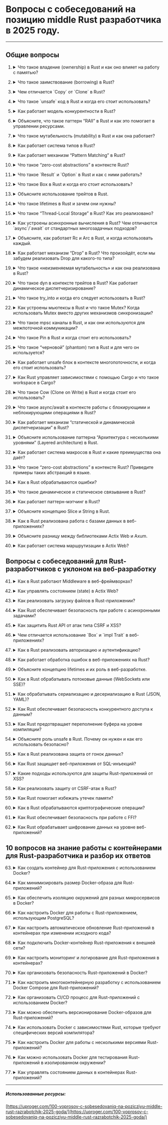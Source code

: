 # Вопросы c собеседований на позицию middle Rust разработчика в 2025 году.

---

## Общие вопросы

1. <details><summary>Что такое владение (ownership) в Rust и как оно влияет на работу с памятью?</summary>

    **Объяснение**: В Rust каждый ресурс (например, строка или вектор) имеет владельца — переменную, которая контролирует его жизнь. Когда переменная выходит из области видимости, ресурс автоматически освобождается. Это важно для предотвращения утечек памяти.

    ```rust
    fn main() {
        let s1 = String::from("Hello");
        let s2 = s1; // s1 больше не доступна, теперь s2 владеет строкой.
        println!("{}", s1); // Ошибка: переменная s1 больше не доступна.
    }
    ```

    **Разбор**: После присваивания `s1` в `s2`, `s1` больше не может быть использована, так как теперь `s2` является владельцем.

    ---

</details>

2. <details><summary>Что такое заимствование (borrowing) в Rust?</summary>

    **Объяснение**: Заимствование — это процесс передачи доступа к данным без передачи их владения. Rust поддерживает два вида заимствований: неизменяемое (&T) и изменяемое (&mut T).
    Система владения и заимствования в Rust обеспечивает безопасность памяти без использования сборщика мусора. Она основывается на трех правилах:

    Владение: Каждый объект в Rust имеет единственного владельца, который управляет его жизненным циклом.
    Заимствование: Можно заимствовать объект либо по ссылке (иммутабельной или мутабельной), но нельзя иметь одновременно мутабельную ссылку и несколько иммутабельных ссылок.
    Удаление: Когда владелец выходит из области видимости, объект удаляется.
    Эти правила обеспечивают отсутствие гонок за памятью, двойных удалений или утечек памяти. Для многозадачного программирования важно использовать владение и заимствование таким образом, чтобы избежать конфликтов между потоками. Например, тип Arc<Mutex<T>> позволяет безопасно заимствовать и модифицировать данные в многопоточном окружении.
    ```rust
    fn main() {
        let s = String::from("Hello");
        let s_ref = &s; // Неизменяемое заимствование
        println!("{}", s_ref); // Всё нормально
    }
    ```
    **Разбор**: Здесь мы заимствуем ссылку на строку `s`, но не владеем ею, и можем читать её, но не изменять.

    ---

</details>

3. <details><summary>Чем отличается `Copy` от `Clone` в Rust?</summary>

    **Объяснение**: Типы с типажом `Copy` могут быть побитово скопированы, а `Clone` используется для создания явных глубоких копий.
    ```rust
    #[derive(Copy, Clone)]struct Point {
        x: i32,
        y: i32,
    }

    fn main() {
        let p1 = Point { x: 1, y: 2 };
        let p2 = p1; // `Copy` позволяет сделать копию
        let p3 = p1.clone(); // Использование `Clone` для явного клонирования
    }
    ```
    **Разбор**: Типы, реализующие `Copy`, как `i32`, автоматически копируются. В отличие от них, `Clone` требует явного вызова метода.

    ---

</details>

4. <details><summary>Что такое `unsafe` код в Rust и когда его стоит использовать?</summary>

    **Объяснение**: `unsafe` код позволяет обойти некоторые ограничения Rust, например, работа с сырыми указателями. Использовать его следует осторожно, так как это нарушает гарантии безопасности памяти.
    ```rust
    unsafe {
        let x: i32 = 42;
        let r: *const i32 = &x;
        println!("{}", *r); // Работает, но unsafe
    }
    ```
    **Разбор**: Здесь мы создаём сырое указатель, что является небезопасной операцией, так как Rust не может гарантировать безопасность такого кода.

    ---

</details>

5. <details><summary>Как работает модель конкурентности в Rust?</summary>

    Объяснение: Модель конкурентности в Rust основывается на правилах владения и заимствования, что предотвращает гонки данных. Rust позволяет безопасно работать с многозадачностью через каналы (std::sync::mpsc) и атомарные типы.
    use std::thread;
    ```rust
    fn main() {
        let handle = thread::spawn(|| {
            println!("Hello from a thread!");
        });

        handle.join().unwrap(); // Дожидаемся завершения потока
    }
    ```
    **Разбор**: Потоки создаются безопасно благодаря гарантии Rust, что переменные передаются по значению (владение передается) или заимствуются.

    ---

</details>

6. <details><summary>Объясните, что такое паттерн “RAII” в Rust и как это помогает в управлении ресурсами.</summary>

    **Объяснение**: RAII (Resource Acquisition Is Initialization) — это паттерн, при котором ресурсы (например, память или файлы) захватываются в момент создания объекта и освобождаются, когда объект выходит из области видимости.
    ```rust
    struct File {
        name: String,
    }

    impl Drop for File {
        fn drop(&mut self) {
            println!("Закрываем файл: {}", self.name);
        }
    }

    fn main() {
        let f = File { name: String::from("file.txt") }; // Ресурс захвачен
        // Когда f выходит из области видимости, ресурс будет освобожден
    }
    ```
    **Разбор**: Когда объект `f` выходит из области видимости, его деструктор (`drop`) будет вызван, и ресурс автоматически освобождается.

    ---

</details>

7. <details><summary>Что такое мутабельность (mutability) в Rust и как она работает?</summary>

    **Объяснение**: В Rust переменные по умолчанию неизменяемы. Для того чтобы изменить значение переменной, её нужно сделать мутабельной с помощью ключевого слова `mut`.
    ```rust
    fn main() {
        let mut x = 5;
        x = 10; // Это работает, потому что x мутабельная
    }
    ```
    **Разбор**: Здесь переменная `x` изменяется, потому что она объявлена как `mut`. Если бы `mut` не было, это привело бы к ошибке компиляции.

    ---

</details>

8. <details><summary>Как работает система типов в Rust?</summary>

    **Объяснение**: Rust имеет статическую типизацию с проверкой типов на стадии компиляции. Типы могут быть явными или выводимыми (`type inference`). Rust использует систему типов для предотвращения ошибок на ранних стадиях разработки.
    ```rust
    let x = 42; // Тип x автоматически выводится как i32
    let y: f64 = 3.14; // Явное указание типа
    ```
    Rust автоматически выводит типы переменных, если тип не указан явно. Компилятор гарантирует, что типы переменных соответствуют операциям.

    ---

</details>

9. <details><summary>Как работает механизм “Pattern Matching” в Rust?</summary>

    **Объяснение**: Pattern matching (сопоставление с образцом) позволяет сопоставлять значения с различными паттернами, включая литералы, переменные, кортежи и другие структуры.
    ```rust
    fn main() {
        let x = Some(5);

        match x {
            Some(i) if i > 3 => println!("Большое число: {}", i),
            Some(i) => println!("Малое число: {}", i),
            None => println!("Нет значения"),
        }
    }
    ```
    **Разбор**: В этом примере используется сопоставление с образцом для работы с типом Option.

    ---

</details>

10. <details><summary>Что такое “zero-cost abstractions” в контексте Rust?</summary>

    **Объяснение**: “Zero-cost abstractions” означают, что абстракции, предоставляемые Rust, не добавляют накладных расходов на выполнение программы. Код, использующий эти абстракции, выполняется так же быстро, как и код, написанный без них.
    **Пример**: Использование итераторов в Rust: `let sum: i32 = (1..=100).sum();`
    **Разбор**: Итераторы в Rust не добавляют дополнительной стоимости, их использование приводит к коду, который компилируется в эффективные низкоуровневые операции.

    ---

</details>

11. <details><summary>Что такое `Result` и `Option` в Rust и как с ними работать?</summary>

    **Объяснение**: `Result` и `Option` — это типы, которые используются для работы с ошибками и отсутствием значения. `Option` используется, когда значение может отсутствовать, а `Result` — для обработки ошибок.
    ```rust
    fn divide(a: i32, b: i32) -> Result<i32, String> {
        if b == 0 {
            Err(String::from("Деление на ноль"))
        } else {
            Ok(a / b)
        }
    }
    ```
    **Разбор**: В примере мы используем `Result`, чтобы вернуть ошибку, если происходит деление на ноль.

    ---

</details>

12. <details><summary>Что такое Box в Rust и когда его стоит использовать?</summary>

    **Объяснение**: Box используется для выделения памяти на куче (heap). Это полезно, когда нужно хранить данные, чей размер неизвестен во время компиляции.
    ```rust
    fn main() {
        let b = Box::new(42); // Создаем объект на куче
        println!("{}", b); // Используем значение
    }
    ```
    **Разбор**: Box позволяет выделить память на куче и управлять жизненным циклом объекта, используя владение.

    ---

</details>

13. <details><summary>Объясните использование трейтов в Rust.</summary>

    **Объяснение**: Трейты позволяют определять общие интерфейсы для типов. Они аналогичны интерфейсам в других языках, но могут содержать как методы с реализациями, так и абстрактные методы.
    Пример:
    ```rust
    trait Speak {
        fn speak(&self);
    }

    struct Dog;

    impl Speak for Dog {
        fn speak(&self) {
            println!("Woof!");
        }
    }

    fn main() {
        let dog = Dog;
        dog.speak();
    }
    ```
    **Разбор**: Трейт Speak имеет метод speak, и тип Dog реализует этот трейт.

    ---

</details>

14. <details><summary>Что такое lifetimes в Rust и зачем они нужны?</summary>

    **Объяснение**: Lifetimes — это способ указания на время жизни ссылок в Rust. Они помогают компилятору гарантировать, что ссылки не будут указывать на освобождённую память (гарантия безопасности).
    Пример:
    ```rust
    fn longest<'a>(s1: &'a str, s2: &'a str) -> &'a str {
        if s1.len() > s2.len() {
            s1
        } else {
            s2
        }
    }

    fn main() {
        let s1 = String::from("long string");
        let s2 = "short";
        let result = longest(&s1, s2);
        println!("The longest string is {}", result);
    }
    ```
    **Разбор**: В этом примере функция `longest` имеет lifetime `'a`, который гарантирует, что обе переданные строки будут иметь одинаковую продолжительность жизни, чтобы избежать ошибок в работе с памятью.

    ---

</details>

15. <details><summary>Что такое “Thread-Local Storage” в Rust? Как это реализовано?</summary>

    **Объяснение**: Thread-local storage (TLS) — это механизм, позволяющий хранить данные, уникальные для каждого потока. В Rust это реализуется через тип `std::thread::LocalKey`.
    Пример:
    ```rust
    use std::cell::RefCell;
    use std::thread;

    thread_local! {
        static COUNTER: RefCell<i32> = RefCell::new(0);
    }

    fn main() {
        let handle1 = thread::spawn(|| {
            COUNTER.with(|c| {
                *c.borrow_mut() += 1;
                println!("Thread 1 counter: {}", c.borrow());
            });
        });

        let handle2 = thread::spawn(|| {
            COUNTER.with(|c| {
                *c.borrow_mut() += 1;
                println!("Thread 2 counter: {}", c.borrow());
            });
        });

        handle1.join().unwrap();
        handle2.join().unwrap();
    }
    ```
    **Разбор**: В этом примере используется `thread_local`!, чтобы создать переменную, которая будет уникальной для каждого потока. Переменная `COUNTER` не будет разделяться между потоками, и каждый поток будет иметь свой собственный счётчик.

    ---

</details>

16. <details><summary>Как устроены асинхронные вычисления в Rust? Чем отличаются `async`/`await` от стандартных многозадачных подходов?</summary>

    **Объяснение**: В Rust асинхронность реализована через `async` и `await`. Это позволяет писать асинхронный код, который не блокирует потоки, используя корутины. В отличие от стандартных многозадачных моделей, Rust использует модель, основанную на “исполнителе” (executor), который управляет выполнением асинхронных задач.
    Пример:
    ```rust
    use tokio;

    #[tokio::main]async fn main() {
        let task1 = tokio::spawn(async {
            println!("Task 1 is running");
        });

        let task2 = tokio::spawn(async {
            println!("Task 2 is running");
        });

        task1.await.unwrap();
        task2.await.unwrap();
    }
    ```
    **Разбор**: В этом примере используется `tokio`, асинхронный runtime для выполнения задач параллельно. Операции не блокируют основной поток, и можно выполнить несколько асинхронных задач одновременно.

    ---

</details>

17. <details><summary>Объясните, как работает Rc и Arc в Rust, и когда использовать каждый.</summary>

    **Объяснение**: Rc (Reference Counted) и Arc (Atomic Reference Counted) — это умные указатели, которые позволяют нескольким владельцам делить данные. Rc не потокобезопасен, а Arc — потокобезопасен.
    Пример:
    ```rust
    use std::sync::Arc;
    use std::thread;

    fn main() {
        let data = Arc::new(vec![1, 2, 3]);

        let mut handles = vec![];

        for _ in 0..3 {
            let data = Arc::clone(&data);
            let handle = thread::spawn(move || {
                println!("{:?}", data);
            });
            handles.push(handle);
        }

        for handle in handles {
            handle.join().unwrap();
        }
    }
    ```
    **Разбор**: Здесь используется `Arc`, чтобы несколько потоков могли безопасно делить одну и ту же память.

    ---

</details>

18. <details><summary>Как работает механизм “Drop” в Rust? Что произойдёт, если мы забудем реализовать Drop для какого-то типа?</summary>

    **Объяснение**: Drop — это трейд, который позволяет вам определить, что должно происходить с объектом, когда он выходит из области видимости. Если Drop не реализован, стандартный механизм освободит память.
    Пример:
    ```rust
    struct File {
        name: String,
    }

    impl Drop for File {
        fn drop(&mut self) {
            println!("Closing file: {}", self.name);
        }
    }

    fn main() {
        let file = File { name: String::from("data.txt") };
        // Когда переменная file выйдет из области видимости, будет вызван drop()
    }
    ```
    **Разбор**: В данном примере, когда объект File выходит из области видимости, автоматически вызывается метод drop, и ресурс (например, файл) закрывается.

    ---

</details>

19. <details><summary>Что такое «неизменяемая мутабельность» и как она реализована в Rust?</summary>

    **Объяснение**: Это когда переменная или структура сама по себе неизменяема, но её поля могут быть изменяемыми. Это позволяет работать с безопасным состоянием, сохраняя при этом возможность изменять часть данных.
    Пример:
    ```rust
    struct Point {
        x: i32,
        y: i32,
    }

    fn main() {
        let mut p = Point { x: 1, y: 2 };
        let r = &mut p; // Позиция изменяется, но сам объект мутабельный

        r.x = 5; // Изменяем значение x через мутабельную ссылку
        println!("Updated point: ({}, {})", r.x, r.y);
    }
    ```
    **Разбор**: Даже если сам объект p мутабелен, доступ к отдельным полям через ссылки может быть контролируемым.

    ---

</details>

20. <details><summary>Что такое dyn в контексте трейтов в Rust? Как работает динамическое диспетчеризирование?</summary>

    **Объяснение**: dyn указывает на то, что трейт будет динамически диспетчеризируемым. Это позволяет работать с различными типами, которые реализуют один и тот же трейт, без необходимости знания точного типа в момент компиляции.
    Пример:
    ```rust
    trait Speak {
        fn speak(&self);
    }

    struct Dog;
    struct Cat;

    impl Speak for Dog {
        fn speak(&self) {
            println!("Woof!");
        }
    }

    impl Speak for Cat {
        fn speak(&self) {
            println!("Meow!");
        }
    }

    fn say_something(animal: &dyn Speak) {
        animal.speak();
    }

    fn main() {
        let dog = Dog;
        let cat = Cat;

        say_something(&dog);
        say_something(&cat);
    }
    ```
    **Разбор**: Использование dyn Speak позволяет передавать разные типы, реализующие трейт Speak, без необходимости их явного указания в коде.

    ---

</details>

21. <details><summary>Что такое try_into и когда его следует использовать в Rust?</summary>

    **Объяснение**: try_into — это метод, предоставляющий возможность для преобразования типов, которые могут не быть успешными (например, конвертация типов с возможной ошибкой). Он возвращает результат типа Result.
    Пример:
    ```rust
    use std::convert::TryInto;

    fn main() {
        let x: i32 = 10;
        let y: Result<u8, _> = x.try_into();

        match y {
            Ok(val) => println!("Converted value: {}", val),
            Err(_) => println!("Conversion failed"),
        }
    }
    ```
    **Разбор**: В этом примере попытка преобразовать i32 в u8 может быть неуспешной, если значение выходит за пределы диапазона u8, и это обрабатывается через Result.

    ---

</details>

22. <details><summary>Как устроены мьютексы в Rust и что такое Mutex<T>? Когда использовать Mutex вместо других механизмов синхронизации?</summary>

    **Объяснение**: Mutex используется для безопасного доступа к данным из нескольких потоков. Это структура, которая позволяет гарантировать, что только один поток в любой момент времени может изменять данные.
    Пример:
    ```rust
    use std::sync::{Arc, Mutex};
    use std::thread;

    fn main() {
        let data = Arc::new(Mutex::new(0));

        let mut handles = vec![];

        for _ in 0..10 {
            let data = Arc::clone(&data);
            let handle = thread::spawn(move || {
                let mut num = data.lock().unwrap();
                *num += 1;
            });
            handles.push(handle);
        }

        for handle in handles {
            handle.join().unwrap();
        }

        println!("Result: {}", *data.lock().unwrap());
    }
    ```
    **Разбор**: Mutex позволяет безопасно модифицировать данные из нескольких потоков. lock() блокирует данные для доступа другим потокам, пока текущий поток не завершит свою работу.

    ---

</details>

23. <details><summary>Что такое mpsc каналы в Rust, и как они используются для межпоточной коммуникации?</summary>

    **Объяснение**: mpsc (multiple producer, single consumer) каналы — это способ передачи данных между потоками. Несколько потоков могут отправлять данные в один канал, а один поток может получать их. Rust предоставляет этот функционал через стандартную библиотеку.
    Пример:
    ```rust
    use std::sync::mpsc;
    use std::thread;

    fn main() {
        let (tx, rx) = mpsc::channel();

        thread::spawn(move || {
            tx.send("Hello from thread").unwrap();
        });

        let msg = rx.recv().unwrap();
        println!("Received: {}", msg);
    }
    ```

    ---

</details>

24. <details><summary>Что такое Pin в Rust и когда стоит его использовать?</summary>

    **Объяснение**: Pin — это тип, который гарантирует, что данные не будут перемещены в памяти. Это особенно важно для типов, которые могут храниться в асинхронных контекстах или других структурах, где перемещение данных может привести к ошибкам.
    Пример:
    ```rust
    use std::pin::Pin;

    fn main() {
        let mut x = Box::new(42);
        let pin_x: Pin<Box<i32>> = Pin::new(&mut x);

        // Теперь x нельзя перемещать.
    }
    ```
    **Разбор**: Тип Pin необходим, чтобы гарантировать, что объекты не будут перемещены в памяти, что важно, например, для некоторых асинхронных операций, где указатель на объект может измениться, если его переместить.

    ---

</details>

25. <details><summary>Что такое “черновой” (phantom) тип в Rust и для чего он используется?</summary>

    **Объяснение**: Черновые типы — это типы, которые не имеют значения в runtime, но используются для задания дополнительной информации о типе на этапе компиляции. Это может быть полезно для создания безопасных и обобщённых структур.
    Пример:
    ```rust
    use std::marker::PhantomData;

    struct MyStruct<T> {
        phantom: PhantomData<T>,
    }

    fn main() {
        let _x: MyStruct<i32> = MyStruct { phantom: PhantomData };
    }
    ```
    **Разбор**: Тип PhantomData используется здесь для привязки типа T к MyStruct, не имея при этом никакого значения в структуре.

    ---

</details>

26. <details><summary>Как работает unsafe блок в контексте многопоточности, и когда его стоит использовать?</summary>

    **Объяснение**: В многопоточном контексте unsafe может быть использовано для обхода правил безопасности Rust. Например, если мы хотим делить данные между потоками через мутабельные ссылки, нам нужно использовать unsafe, потому что стандартные ссылки нарушают гарантии безопасности.
    Пример:
    ```rust
    use std::sync::{Arc, Mutex};
    use std::thread;

    fn main() {
        let data = Arc::new(Mutex::new(0));

        let mut handles = vec![];

        for _ in 0..10 {
            let data = Arc::clone(&data);
            let handle = thread::spawn(move || {
                let mut num = unsafe { &mut *data.lock().unwrap() };
                *num += 1;
            });
            handles.push(handle);
        }

        for handle in handles {
            handle.join().unwrap();
        }

        println!("Result: {}", *data.lock().unwrap());
    }
    ```
    **Разбор**: В этом примере используется unsafe, чтобы получить мутабельную ссылку на данные внутри мьютекса. Это нарушает стандартные гарантии безопасности Rust, но в контролируемых случаях (например, при правильном использовании мьютексов) это может быть оправдано.

    ---

</details>

27. <details><summary>Как Rust управляет зависимостями с помощью Cargo и что такое workspace в Cargo?</summary>

    **Объяснение**: Cargo — это инструмент для управления зависимостями и сборкой проектов в Rust. Он поддерживает работу с несколькими пакетами в рамках одного проекта через концепцию workspace, что позволяет легко управлять несколькими связанными проектами.
    Пример:
    ```toml
    [workspace]members = [
        "project1",
        "project2",
    ]
    ```
    **Разбор**: Cargo.toml файл с секцией [workspace] позволяет собрать несколько пакетов в одном проекте, улучшая управление зависимостями и сборкой. Это удобно при работе с крупными проектами, разделёнными на несколько частей.

    ---

</details>

28. <details><summary>Что такое Cow (Clone on Write) в Rust и когда стоит его использовать?</summary>

    **Объяснение**: Cow — это структура, которая позволяет использовать данные как неизменяемые до момента их изменения. Когда нужно изменить данные, происходит их клонирование. Это полезно для оптимизации работы с большими объёмами данных, которые часто читаются, но редко изменяются.
    Пример:
    ```rust
    use std::borrow::Cow;

    fn main() {
        let s: Cow<str> = Cow::Borrowed("hello");
        let s2: Cow<str> = Cow::Owned("world".to_string());

        println!("{}", s);
        println!("{}", s2);
    }
    ```
    **Разбор**: Cow позволяет работать с неизменяемыми данными, пока они не изменяются. При изменении данных происходит их клонирование, что позволяет избежать лишних копий данных.

    ---

</details>

29. <details><summary>Что такое async/await в контексте работы с блокирующими и неблокирующими операциями в Rust?</summary>

    **Объяснение**: В Rust с помощью async и await можно писать асинхронный код, который не блокирует потоки. Однако важно учитывать, что async/await не делает операции неблокирующими по умолчанию. Для этого нужно использовать подходящий асинхронный runtime (например, tokio или async-std).
    Пример
    ```rust
    use tokio;

    #[tokio::main]async fn main() {
        let result = tokio::spawn(async {
            println!("Performing an async task");
        }).await.unwrap();
    }
    ```
    **Разбор**: В этом примере создаётся асинхронная задача, и используется await для её завершения. Важно понимать, что задача выполняется неблокирующим образом, а не блокирует основной поток.

    ---

</details>

30. <details><summary>Как работает механизм “статической и динамической диспетчеризации” в Rust?</summary>

    **Объяснение**: Статическая диспетчеризация происходит в момент компиляции, когда компилятор знает тип данных. Динамическая диспетчеризация (с использованием dyn) происходит во время выполнения и используется для работы с типами, которые реализуют один и тот же трейт.
    Пример:
    ```rust
    trait Speak {
        fn speak(&self);
    }

    struct Dog;
    struct Cat;

    impl Speak for Dog {
        fn speak(&self) {
            println!("Woof!");
        }
    }

    impl Speak for Cat {
        fn speak(&self) {
            println!("Meow!");
        }
    }

    fn main() {
        let dog = Dog;
        let cat = Cat;

        let animals: Vec<Box<dyn Speak>> = vec![Box::new(dog), Box::new(cat)];

        for animal in animals {
            animal.speak();
        }
    }
    ```
    **Разбор**: Здесь используется динамическая диспетчеризация с помощью Box<dyn Speak>, что позволяет работать с типами, которые реализуют трейт Speak, без явного указания типа в момент компиляции.

    ---

</details>

31. <details><summary>Объясните использование паттерна “Архитектура с несколькими уровнями” (Layered architecture) в Rust.</summary>

    **Объяснение**: Архитектура с несколькими уровнями в Rust может быть реализована с помощью разных уровней абстракций, таких как слои для логики приложения, взаимодействия с базой данных, и интерфейс пользователя. Важно обеспечить чёткую иерархию ответственности и инкапсуляцию данных.
    Пример:
    Уровень 1: Модели данныхУровень 2: Логика приложенияУровень 3: API для взаимодействия с внешним миром

    ```rust
    struct User {
        id: i32,
        name: String,
    }

    struct UserService;

    impl UserService {
        fn create_user(name: String) -> User {
            User { id: 1, name }
        }
    }
    ```

    **Разбор**: В этом примере разделение на уровни помогает разделить логику и данные.

    ---

</details>

32. <details><summary>Как работает система макросов в Rust и какие преимущества она даёт?</summary>

    Объяснение: Макросы в Rust позволяют генерировать код на основе шаблонов и условий. Они могут быть использованы для реализации повторяющихся задач или создания обобщённых решений без необходимости писать один и тот же код.
    Пример:
    macro_rules! create_point {
        ($x:expr, $y:expr) => {
            Point { x: $x, y: $y }
        };
    }

    struct Point {
        x: i32,
        y: i32,
    }

    fn main() {
        let p = create_point!(10, 20);
        println!("Point: ({}, {})", p.x, p.y);
    }
    Разбор: Макрос create_point! позволяет создавать объекты типа Point без явного вызова конструктора.

    ---

</details>

33. <details><summary>Что такое “zero-cost abstractions” в контексте Rust? Приведите примеры таких абстракций в языке.</summary>

    **Ответ**: “Zero-cost abstractions” — это абстракции, которые предоставляют высокоуровневые возможности без штрафа по производительности. Это означает, что использование абстракций в Rust не приводит к лишним накладным расходам при компиляции, и код, написанный с использованием этих абстракций, может быть таким же быстрым, как и код, написанный без них.

    Примеры:
        * Iterators: Итераторы в Rust могут быть использованы для абстракции над коллекциями, но компилятор оптимизирует их использование так, что они не добавляют дополнительных накладных расходов.
        * Pattern Matching: Механизм сопоставления с образцом в Rust позволяет элегантно работать с типами, но компилятор оптимизирует его так, что не происходит дополнительных накладных расходов.

    ---

</details>

34. <details><summary>Как в Rust обрабатываются ошибки?</summary>

    **Ответ**: Ошибки обрабатываются через типы Result и Option. Result используется для ошибок, а Option — для работы с отсутствующими значениями. Встроены методы, такие как unwrap, expect, и конструкции match.

    ---

</details>

35. <details><summary>Что такое динамическое и статическое связывание в Rust?</summary>

    **Ответ**: Статическое связывание выполняется на этапе компиляции и даёт высокую производительность. Динамическое связывание используется для работы с трейтом dyn, позволяя определять реализацию во время выполнения.

    ---

</details>

36. <details><summary>Как работает паттерн-мэтчинг в Rust?</summary>

    Ответ: Паттерн-мэтчинг используется через ключевое слово match для проверки вариантов enum, структур и кортежей. Пример:

    ```rust
    match value {
        Some(v) => println!("{}", v),
        None => println!("No value"),
    }
    ```

    ---

</details>

37. <details><summary>Объясните концепцию Slice и String в Rust.</summary>

    **Ответ**:

    * String — изменяемая строка с динамическим выделением памяти.
    * str (строковый срез) — неизменяемая строка с фиксированной длиной.

    Срезы (&str) предоставляют ссылки на части строк или массивов и не владеют данными.

    ---

</details>

38. <details><summary>Как в Rust реализована работа с базами данных в веб-приложениях?</summary>

    **Ответ**:
    Популярные библиотеки:

    * Diesel — ORM с компиляцией SQL-запросов во время сборки.
    * SQLx — асинхронная библиотека с поддержкой статической проверки запросов.

    Пример использования SQLx:

    ```rust
    let pool = SqlitePool::connect("sqlite://test.db").await?;
    let rows = sqlx::query!("SELECT * FROM users").fetch_all(&pool).await?;
    ```

    Особенности:

    * Безопасность типов для SQL-запросов.
    * Поддержка асинхронности для масштабируемости.

    ---

</details>

39. <details><summary>Объясните разницу между библиотеками Actix Web и Axum.</summary>

    **Ответ**:

    * Actix Web — основан на акторной модели и подходит для высоконагруженных приложений.
    * Axum — построен на Tower и использует простой и модульный подход.
    Сравнение:

    * Actix Web быстрее в бенчмарках.
    * Axum легче в освоении и лучше интегрируется с экосистемой Tokio.

    ---

</details>

40. <details><summary>Как работает система маршрутизации в Actix Web?</summary>

    **Ответ**:
    Маршруты в Actix Web определяются с помощью макросов и методов маршрутизации:

    ```rust
    use actix_web::{web, App, HttpServer, Responder};

    async fn hello() -> impl Responder {
        "Hello, World!"
    }

    #[actix_web::main]async fn main() -> std::io::Result<()> {
        HttpServer::new(|| {
            App::new()
                .route("/", web::get().to(hello))
        })
        .bind("127.0.0.1:8080")?
        .run()
        .await
    }
    ```

    Особенности:

    Поддержка вложенных маршрутов.
    Middleware для авторизации и логирования.

    ---

</details>

## Вопросы с собеседований для Rust-разработчиков с уклоном на веб-разработку

41. <details><summary>Как в Rust работают Middleware в веб-фреймворках?</summary>

    **Ответ**:
    Middleware — промежуточный слой, который выполняется до или после основного обработчика.

    Пример Middleware в Actix Web:

    ```rust
    use actix_web::{dev, Error, HttpResponse, Result};

    async fn middleware(req: dev::ServiceRequest, srv: &dev::Service) -> Result<dev::ServiceResponse, Error> {
        println!("Middleware работает!");
        let res = srv.call(req).await?;
        Ok(res)
    }
    ```

    Применение:
    Логирование.
    Аутентификация.
    Обработка CORS.

    ---

</details>

42. <details><summary>Как управлять состоянием (state) в Actix Web?</summary>

    **Ответ**:
    Состояние хранится в виде структур и передается в обработчики через инъекцию зависимостей.

    Пример:

    ```rust
    use actix_web::{web, App, HttpServer, Responder};

    struct AppState {
        counter: i32,
    }

    async fn index(data: web::Data<AppState>) -> impl Responder {
        format!("Counter: {}", data.counter)
    }

    #[actix_web::main]async fn main() -> std::io::Result<()> {
        let data = web::Data::new(AppState { counter: 0 });

        HttpServer::new(move || {
            App::new()
                .app_data(data.clone())
                .route("/", web::get().to(index))
        })
        .bind("127.0.0.1:8080")?
        .run()
        .await
    }
    ```
    Особенности:

    Состояние потокобезопасно благодаря типам вроде `Arc<Mutex<>>`.

    ---

</details>

43. <details><summary>Как реализовать загрузку файлов в Rust-приложении?</summary>

    **Ответ**:
    Пример загрузки файла в Actix Web:

    ```rust
    use actix_multipart::Multipart;
    use actix_web::{web, App, HttpServer, Responder};
    use futures_util::StreamExt;

    async fn upload(mut payload: Multipart) -> impl Responder {
        while let Some(Ok(mut field)) = payload.next().await {
            while let Some(Ok(chunk)) = field.next().await {
                println!("Получен кусок файла: {:?}", chunk);
            }
        }
        "Файл загружен"
    }

    #[actix_web::main]async fn main() -> std::io::Result<()> {
        HttpServer::new(|| App::new().route("/upload", web::post().to(upload)))
            .bind("127.0.0.1:8080")?
            .run()
            .await
    }
    ```

    ---

</details>

44. <details><summary>Как Rust обеспечивает безопасность при работе с асинхронными задачами?</summary>

    **Ответ**:

    Использование `async`/`await` вместо потоков снижает сложность управления конкурентностью.
    Безопасность типов и отсутствие неопределенного поведения.
    Инструменты, такие как Tokio и async-std, предоставляют безопасные примитивы для асинхронности.
    Пример Tokio:

    ```rust
    use tokio::time::{sleep, Duration};

    #[tokio::main]async fn main() {
        let task1 = tokio::spawn(async { sleep(Duration::from_secs(1)).await; println!("Task 1"); });
        let task2 = tokio::spawn(async { println!("Task 2"); });

        let _ = tokio::join!(task1, task2);
    }
    ```

    ---

</details>

45. <details><summary>Как защитить Rust API от атак типа CSRF и XSS?</summary>

    **Ответ**:

    CSRF (Cross-Site Request Forgery):
    * Использовать токены (CSRF-токены).
    * Проверять заголовки Origin и Referer.
    * XSS (Cross-Site Scripting):
    * Экранировать ввод пользователя.
    * Использовать библиотеки для HTML-шаблонов, такие как Tera, которые автоматически экранируют данные.

    Пример защиты с помощью токена:

    ```rust
    let csrf_token = generate_token();
    HttpResponse::Ok().body(format!("<input type='hidden' value='{}'>", csrf_token))
    ```

    ---

</details>

46. <details><summary>Чем отличается использование `Box<dyn Trait>` и `impl Trait` в веб-приложениях?</summary>

    **Ответ**:

    impl Trait: Подходит для статически определённых типов, где тип компилируется как конкретный.
    Box<dyn Trait>: Используется для динамического определения типа во время выполнения.
    Пример:

    ```rust
    fn handler() -> impl Responder {  // Статическая диспетчеризация
        HttpResponse::Ok().body("Static")
    }

    fn handler_boxed() -> Box<dyn Responder> {  // Динамическая диспетчеризация
        Box::new(HttpResponse::Ok().body("Dynamic"))
    }
    ```
    Применение:

    `impl Trait` быстрее, но ограничен конкретными типами.
    `Box<dyn Trait>` более гибкий, но может иметь накладные расходы из-за виртуальных вызовов.

    ---

</details>

47. <details><summary>Как в Rust реализовать авторизацию и аутентификацию?</summary>

    **Ответ**:
    Для аутентификации можно использовать JSON Web Tokens (JWT) через библиотеку jsonwebtoken.

    Пример:

    ```rust
    use jsonwebtoken::{encode, Header, EncodingKey};
    use serde::{Deserialize, Serialize};

    #[derive(Serialize, Deserialize)]struct Claims {
        sub: String,
        exp: usize,
    }

    fn create_jwt() -> String {
        let claims = Claims { sub: "user123".to_owned(), exp: 10000000000 };
        encode(&Header::default(), &claims, &EncodingKey::from_secret(b"secret")).unwrap()
    }
    ```

    Особенности:

    Хранение токенов в cookies с флагом HttpOnly.
    Валидация подписи на сервере.

    ---

</details>

48. <details><summary>Как работает обработка ошибок в веб-приложениях на Rust?</summary>

    **Ответ**:
    В Rust распространён подход использования типа `Result<T, E>` или библиотеки `thiserror` и `anyhow`.

    Пример с `anyhow`:

    ```rust
    use anyhow::Result;

    async fn example() -> Result<()> {
        let _result = std::fs::read_to_string("file.txt")?;
        Ok(())
    }
    ```
    Особенности:

    Простая обработка ошибок через `?`.
    Гибкость в использовании нескольких типов ошибок.

    ---

</details>

49. <details><summary>Объясните концепцию lifetimes и их роль в веб-разработке.</summary>

    **Ответ**:
    Lifetimes (времена жизни) определяют, как долго данные будут действительны в памяти.

    Пример:
    ```rust
    fn example<'a>(data: &'a str) -> &'a str {
        data
    }
    ```
    Применение в веб:

    Безопасность ссылок при использовании состояния (state) в обработчиках.
    Управление временем жизни данных из базы данных.

    ---

</details>

50. <details><summary>Как в Rust обрабатывать потоковые данные (WebSockets или SSE)?</summary>

    **Ответ**:
    Для WebSocket часто используется библиотека tokio-tungstenite.

    Пример:

    ```rust
    use tokio_tungstenite::connect_async;
    use tokio::net::TcpStream;
    use tokio_tungstenite::WebSocketStream;

    async fn connect_ws() {
        let (ws_stream, _) = connect_async("wss://echo.websocket.org").await.unwrap();
        println!("Соединение установлено!");
    }
    ```

    ---

</details>

51. <details><summary>Как обрабатывать сериализацию и десериализацию в Rust (JSON, YAML)?</summary>

    **Ответ**:
    Сериализация выполняется с помощью serde.

    Пример для JSON:

    ```rust
    use serde::{Deserialize, Serialize};
    use serde_json;

    #[derive(Serialize, Deserialize)]struct User {
        name: String,
        age: u8,
    }

    fn main() {
        let user = User { name: "Alice".to_string(), age: 30 };
        let json = serde_json::to_string(&user).unwrap();
        println!("{}", json);
    }
    ```

    ---

</details>

52. <details><summary>Как Rust обеспечивает безопасность конкурентного доступа к данным?</summary>

    **Ответ**:
    Rust использует примитивы:

    * `Mutex` — для блокировки данных.
    * `RwLock` — для разделяемого чтения и эксклюзивной записи.
    * `Arc` — для управления ссылками.
    Пример:

    ```rust
    use std::sync::{Arc, Mutex};
    use std::thread;

    fn main() {
        let counter = Arc::new(Mutex::new(0));
        let mut handles = vec![];

        for _ in 0..10 {
            let counter = Arc::clone(&counter);
            let handle = thread::spawn(move || {
                let mut num = counter.lock().unwrap();
                *num += 1;
            });
            handles.push(handle);
        }

        for handle in handles {
            handle.join().unwrap();
        }

        println!("Result: {}", *counter.lock().unwrap());
    }
    ```

    ---

</details>

53. <details><summary>Как Rust предотвращает переполнение буфера на уровне компиляции?</summary>

    **Ответ**:
    Rust предотвращает переполнение буфера благодаря:

    * Безопасности по умолчанию — запрещена небезопасная работа с памятью без явного использования блока `unsafe`.
    * Проверке границ массива — все обращения к массивам или векторами проверяются на выход за границы (runtime panic в случае ошибки).
    
    Пример безопасного кода:

    ```rust
    let data = vec![1, 2, 3];
    println!("{}", data[2]); // Работает  
    println!("{}", data[3]); // Panic: выход за границы
    Пример с unsafe:

    let data = vec![1, 2, 3];
    unsafe {
        let out_of_bounds = data.get_unchecked(3); // Потенциальная ошибка
    }
    ```

    ---

</details>

54. <details><summary>Объясните роль unsafe в Rust. Почему он нужен и как его использовать безопасно?</summary>

    **Ответ**:
    Блок `unsafe` позволяет выполнять операции, которые компилятор Rust не может проверить на безопасность.

    Применение:

    * Вызовы кода из C через FFI.
    * Доступ к необработанным указателям.
    * Оптимизации на уровне низкоуровневого кода.

    Пример безопасного использования:

    ```rust
    unsafe fn increment(ptr: *mut i32) {
        *ptr += 1;
    }
    ```

    Рекомендация:
    Использовать `unsafe` только там, где это оправдано, и изолировать его в небольших блоках.

    ---

</details>

55. <details><summary>Как в Rust реализована защита от гонок данных?</summary>

    **Ответ**:
    Rust гарантирует отсутствие гонок данных на уровне компиляции:

    Нельзя одновременно иметь несколько изменяемых ссылок на данные.
    Использование потокобезопасных примитивов, таких как `Arc<Mutex>`.
    Пример:

    ```rust
    use std::sync::{Arc, Mutex};
    use std::thread;

    let data = Arc::new(Mutex::new(0));

    let data1 = Arc::clone(&data);
    let handle = thread::spawn(move || {
        let mut num = data1.lock().unwrap();
        *num += 1;
    });

    handle.join().unwrap();
    println!("Result: {}", *data.lock().unwrap());
    ```

    ---

</details>

56. <details><summary>Как Rust защищает веб-приложения от SQL-инъекций?</summary>

    **Ответ**:
    Библиотеки, такие как **SQLx** и **Diesel**, используют параметризованные запросы с проверкой типов на этапе компиляции.

    Пример с SQLx:

    ```rust
    let user_id = 1;
    let row = sqlx::query!("SELECT * FROM users WHERE id = $1", user_id)
        .fetch_one(&pool)
        .await?;
    ```

    Эти запросы не позволяют вставлять вредоносный SQL-код.

    ---

</details>

57. <details><summary>Какие подходы используются для защиты Rust-приложений от XSS?</summary>

    **Ответ**:

    Экранирование пользовательского ввода с помощью библиотек (например, Tera).
    Использование строгих заголовков Content Security Policy (CSP).
    Избегание небезопасных операций, таких как вставка HTML через строки.
    Пример с Tera:

    ```rust
    {% raw %}{{ user_input }}{% endraw %}
    ```
    Tera автоматически экранирует HTML.

    ---

</details>

58. <details><summary>Как реализовать защиту от CSRF-атак в Rust?</summary>

    **Ответ**:
    CSRF-атаки предотвращаются с помощью токенов.

    Пример генерации токена:

    ```rust
    use rand::Rng;

    fn generate_csrf_token() -> String {
        let token: String = rand::thread_rng()
            .sample_iter(&rand::distributions::Alphanumeric)
            .take(32)
            .map(char::from)
            .collect();
        token
    }
    ```
    Применение:

    Токен включается в форму.
    Сервер проверяет совпадение токена перед обработкой данных.

    ---

</details>

59. <details><summary>Как Rust помогает избежать утечек памяти?</summary>

    **Ответ**:
    Rust использует систему владения и заимствования:

    Владелец освобождает память при выходе из области видимости.
    Безопасные типы, такие как `Rc` и `Arc`, управляют ссылками для совместного владения.
    Нет сборщика мусора — освобождение памяти происходит строго по правилам компилятора.
    Пример с `Arc`:

    ```rust
    use std::sync::Arc;

    let a = Arc::new(5);
    let b = Arc::clone(&a);
    println!("a = {}, b = {}", a, b);
    ```

    ---

</details>

60. <details><summary>Как в Rust обрабатываются криптографические операции?</summary>

    **Ответ**:
    Rust предлагает библиотеки для безопасной криптографии:

    * `ring` — для хеширования и шифрования.
    * `rust-crypto` — для симметричного и асимметричного шифрования.

    Пример хеширования пароля с bcrypt:

    ```rust
    use bcrypt::{hash, verify};

    let hashed = hash("password123", 4).unwrap();
    assert!(verify("password123", &hashed).unwrap());
    ```

    ---

</details>

61. <details><summary>Как Rust обеспечивает безопасность при работе с FFI?</summary>

    **Ответ**:
    Взаимодействие с FFI (вызовами функций из других языков) ограничивается блоком `unsafe`.

    Пример вызова C-функции:

    ```rust
    extern "C" {
        fn strlen(s: *const u8) -> usize;
    }

    fn main() {
        let s = "hello".as_ptr();
        unsafe {
            println!("Length: {}", strlen(s));
        }
    }
    ```

    Особенности безопасности:

    * Проверка типов при вызове.
    * Явное указание областей небезопасного кода.

    ---

</details>

62. <details><summary>Как Rust обрабатывает шифрование данных на уровне веб-приложений?</summary>

    Ответ:
    Шифрование данных реализуется через библиотеки:

    * `rustls` — TLS-сервер и клиент.
    * `ring` — шифрование и подпись.

    Пример HTTPS-сервера с actix-web и rustls:

    ```rust
    use actix_web::{App, HttpServer, Responder, web};
    use rustls::ServerConfig;
    use std::fs::File;
    use std::io::BufReader;

    fn load_certs() -> Vec<rustls::Certificate> {
        let cert_file = File::open("cert.pem").unwrap();
        let mut reader = BufReader::new(cert_file);
        rustls_pemfile::certs(&mut reader).unwrap()
            .into_iter()
            .map(rustls::Certificate)
            .collect()
    }

    fn load_private_key() -> rustls::PrivateKey {
        let key_file = File::open("key.pem").unwrap();
        let mut reader = BufReader::new(key_file);
        let key = rustls_pemfile::rsa_private_keys(&mut reader).unwrap().remove(0);
        rustls::PrivateKey(key)
    }

    #[actix_web::main]async fn main() {
        let config = ServerConfig::builder()
            .with_safe_defaults()
            .with_no_client_auth()
            .with_single_cert(load_certs(), load_private_key())
            .unwrap();

        HttpServer::new(|| App::new().route("/", web::get().to(|| async { "Hello Secure World!" })))
            .bind_rustls("127.0.0.1:8443", config)
            .unwrap()
            .run()
            .await
            .unwrap();
    }
    ```

    ---

</details>

## 10 вопросов на знание работы с контейнерами для Rust-разработчика и разбор их ответов

63. <details><summary>Как создать контейнер для Rust-приложения с использованием Docker?</summary>

    **Ответ**:
    Для создания Docker-контейнера для Rust-приложения необходимо написать Dockerfile, который будет описывать процесс сборки и запуска приложения в контейнере. Пример Dockerfile для Rust-приложения:

    ```dockerfile
    # Используем официальный образ с Rust
    FROM rust:1.70-slim as builder

    # Устанавливаем рабочую директорию
    WORKDIR /usr/src/app

    # Копируем Cargo.toml и Cargo.lock для кэширования зависимостей
    COPY Cargo.toml Cargo.lock ./

    # Загружаем зависимости
    RUN cargo fetch

    # Копируем исходный код приложения
    COPY . .

    # Собираем приложение в релизном режиме
    RUN cargo build --release

    # Строим финальный образ
    FROM debian:bullseye-slim

    # Копируем скомпилированный бинарник из builder образа
    COPY --from=builder /usr/src/app/target/release/myapp /usr/local/bin/

    # Указываем команду для запуска
    CMD ["myapp"]
    ```

    **Разбор**:

    В первой части (builder stage) создается образ с Rust и происходит сборка приложения.
    Во второй части (final stage) создается минимальный образ, в который копируется только скомпилированный бинарник.
    Это позволяет создать компактный и эффективный образ, не содержащий инструментов сборки.

    ---

</details>

64. <details><summary>Как минимизировать размер Docker-образа для Rust-приложений?</summary>

    **Ответ**:
    Для минимизации размера образа можно использовать подход с многократной сборкой (multi-stage builds), как в предыдущем примере, а также:

    Использовать минимальные базовые образы, такие как `alpine` или `slim`.
    Удалять лишние зависимости и инструменты после сборки.
    Использовать флаг `--release` при сборке, чтобы создать оптимизированный бинарник.
    Разбор:
    Использование многоступенчатой сборки позволяет уменьшить размер финального образа, исключив из него исходный код, зависимости и инструменты сборки.

    ---

</details>

65. <details><summary>Как обеспечить изоляцию окружений для разных микросервисов в Docker?</summary>

    **Ответ**:
    Для изоляции микросервисов в Docker можно использовать следующие методы:

    * Docker Compose: позволяет запускать несколько контейнеров с определением зависимостей между ними.
    * Сетевые драйверы: для связи между контейнерами можно использовать Bridge, Host или другие драйверы сетей.
    * Переменные окружения: для конфигурации и настройки микросервисов на уровне контейнеров.

    Пример docker-compose.yml:

    ```yaml
    version: "3"
    services:
    service1:
        build: ./service1
        networks:
        - app-network
    service2:
        build: ./service2
        networks:
        - app-network
    networks:
    app-network:
        driver: bridge
    ```

    Разбор:
    Docker Compose позволяет легко управлять несколькими контейнерами и их сетями, обеспечивая изоляцию окружений для каждого микросервиса.

    ---

</details>

66. <details><summary>Как настроить Docker для работы с Rust-приложением, использующим PostgreSQL?</summary>

    **Ответ**:
    Для работы с PostgreSQL в контейнере нужно:

    * Создать сервис PostgreSQL в docker-compose.yml.
    * Настроить переменные окружения для подключения к базе данных.
    * Убедиться, что контейнер Rust может подключиться к базе данных через правильные порты и сети.

    Пример docker-compose.yml:

    ```yaml
    version: "3"
    services:
    rust-service:
        build: ./rust-app
        environment:
        - DATABASE_URL=postgres://user:password@db:5432/mydb
        depends_on:
        - db
        networks:
        - app-network

    db:
        image: postgres:alpine
        environment:
        - POSTGRES_USER=user
        - POSTGRES_PASSWORD=password
        - POSTGRES_DB=mydb
        networks:
        - app-network

    networks:
    app-network:
        driver: bridge
    ```

    Разбор:
    Здесь мы указываем переменные окружения для подключения к базе данных и используем директиву depends_on, чтобы гарантировать запуск базы данных до запуска приложения. Docker Compose автоматически настроит сеть между контейнерами.

    ---

</details>

67. <details><summary>Как настроить автоматическое обновление Rust-приложений в контейнерах при изменении исходного кода?</summary>

    **Ответ**:
    Для автоматического обновления приложения можно использовать механизм live-reload или hot-reload.

    Использовать bind mounts для синхронизации исходного кода между контейнером и хостовой машиной.
    Установить в контейнере cargo-watch для автоматической пересборки и перезапуска приложения при изменении исходников.
    Пример Dockerfile для разработки:

    ```dockerfile
    FROM rust:1.70

    WORKDIR /usr/src/app
    COPY . .

    RUN cargo install cargo-watch

    CMD ["cargo", "watch", "-x", "run"]
    ```
    Разбор:
    cargo-watch будет следить за изменениями в исходном коде и автоматически пересобирать и запускать приложение при каждом изменении.

    ---

</details>

68. <details><summary>Как подключить Docker-контейнер Rust-приложения к внешней сети?</summary>

    **Ответ**:
    Для подключения контейнера Rust-приложения к внешней сети можно использовать Docker с параметром --network. Это позволяет контейнерам взаимодействовать с внешними ресурсами или другими контейнерами, находящимися в сети хоста.

    Пример:

    ```bash
    docker run --network host my-rust-app
    ```

    Разбор:
    Здесь используется сеть host, которая позволяет контейнеру обращаться к сетевым ресурсам хоста.

    ---

</details>

69. <details><summary>Как настроить мониторинг и логирование для Rust-приложения в контейнерах?</summary>

    **Ответ**:
    Для мониторинга и логирования в Docker-контейнерах можно использовать следующие инструменты:

    * Docker Logs: можно использовать команду docker logs для получения логов контейнера.
    * Prometheus и Grafana: для сбора и визуализации метрик.
    * ELK Stack (Elasticsearch, Logstash, Kibana): для централизованного логирования.

    Пример использования Docker Logs:

    ```bash
    docker logs -f <container_id>
    ```

    Разбор:
    Docker поддерживает вывод логов, которые можно использовать для мониторинга работы приложения. Интеграция с Prometheus позволяет собирать метрики и создавать дашборды.

    ---

</details>

70. <details><summary>Как организовать безопасность Rust-приложений в Docker?</summary>

    **Ответ**:
    Для обеспечения безопасности приложений в Docker можно использовать следующие подходы:

    * Запускать контейнеры с минимальными правами (например, использовать пользователя с ограниченными правами).
    * Использовать Docker Secrets для безопасного хранения паролей и ключей.
    * Применять Системы контроля доступов (RBAC) для разграничения прав доступа.
    * Настроить ограничение ресурсов, чтобы предотвратить DoS-атаки (например, ограничение использования CPU и памяти).

    Пример конфигурации пользователя в Dockerfile:

    ```dockerfile
    USER nobody
    ```

    Разбор:
    Запуск приложения с ограниченными правами снижает риски, связанные с безопасностью, если контейнер будет скомпрометирован.

    ---

</details>

71. <details><summary>Как настроить многоконтейнерную разработку с использованием Docker Compose для Rust-приложений?</summary>

    **Ответ**:
    Docker Compose позволяет организовать окружение для разработки с несколькими контейнерами. Пример настройки для многоконтейнерной среды разработки:

    docker-compose.yml:

    ```yaml
    version: '3'
    services:
    rust-app:
        build: ./rust-app
        volumes:
        - ./rust-app:/usr/src/app
        ports:
        - "8080:8080"
        environment:
        - RUST_BACKTRACE=1
        networks:
        - dev-network
    db:
        image: postgres:alpine
        environment:
        - POSTGRES_PASSWORD=password
        networks:
        - dev-network
    networks:
    dev-network:
        driver: bridge
    ```

    Разбор:
    Здесь мы создаем два контейнера: для Rust-приложения и PostgreSQL. Контейнеры находятся в одной сети dev-network, и мы монтируем исходный код в контейнер с Rust для автоматической синхронизации.

    ---

</details>

72. <details><summary>Как организовать CI/CD процесс для Rust-приложений с использованием Docker?</summary>

    **Ответ**:
    Для настройки CI/CD можно использовать GitHub Actions, GitLab CI, или Jenkins, чтобы автоматизировать процесс сборки и развертывания Rust-приложений в контейнерах. Пример для GitHub Actions:

    ```yaml
    name: Rust Docker CI

    on:
    push:
        branches:
        - main

    jobs:
    build:
        runs-on: ubuntu-latest
        steps:
        - name: Checkout Code
            uses: actions/checkout@v2
        - name: Set up Rust
            uses: actions/setup-rust@v1
        - name: Build Docker Image
            run: |
            docker build -t my-rust-app .
        - name: Push Docker Image
            run: |
            docker tag my-rust-app mydockerhub/my-rust-app
            docker push mydockerhub/my-rust-app
    ```

    Разбор:
    Этот CI/CD pipeline автоматически собирает Docker-образ и публикует его на Docker Hub при каждом пуше в ветку main.

    ---

</details>

73. <details><summary>Как можно обеспечить версионирование Docker-образов для Rust-приложений?</summary>

    **Ответ**:
    Для версионирования Docker-образов обычно используют тегирование образов, добавляя к тегу версию или хэш. Это позволяет отслеживать изменения в образах и легко откатываться к предыдущим версиям.

    Пример:

    ```bash
    docker build -t my-rust-app:v1.0 .
    ```

    Разбор:
    Тегирование позволяет точно определить версию образа, которую можно использовать для развертывания, и отслеживать изменения между разными версиями.

    ---

</details>

74. <details><summary>Как использовать Docker с зависимостями Rust, которые требуют специфических версий компилятора?</summary>

    **Ответ**:
    Для работы с конкретными версиями компилятора Rust в Docker можно указать нужную версию образа rust в Dockerfile или использовать rustup для настройки нужной версии компилятора.

    Пример Dockerfile:

    ```dockerfile
    FROM rust:1.70

    # Устанавливаем конкретную версию Rust с помощью rustup
    RUN rustup install 1.58.0
    RUN rustup default 1.58.0

    WORKDIR /usr/src/app
    COPY . .

    RUN cargo build --release
    ```

    Разбор:
    Здесь с помощью rustup устанавливается конкретная версия Rust, что позволяет использовать нужную версию компилятора для сборки проекта, особенно когда проект зависит от конкретных изменений или патчей.

    ---

</details>

75. <details><summary>Как настроить Docker для работы с несколькими версиями Rust-приложений?</summary>

    **Ответ**:
    Для работы с несколькими версиями Rust-приложений можно создать отдельные Docker-образы для каждой версии, или использовать multi-stage builds для сборки разных версий приложения в одном контейнере.

    Пример:

    ```dockerfile
    # Для версии 1.58
    FROM rust:1.58 as builder_1_58
    WORKDIR /app
    COPY . .
    RUN cargo build --release

    # Для версии 1.60
    FROM rust:1.60 as builder_1_60
    WORKDIR /app
    COPY . .
    RUN cargo build --release

    # Финальный образ
    FROM debian:bullseye-slim
    COPY --from=builder_1_58 /app/target/release/myapp /usr/local/bin/myapp_v1_58
    COPY --from=builder_1_60 /app/target/release/myapp /usr/local/bin/myapp_v1_60

    CMD ["/usr/local/bin/myapp_v1_58"]
    ```

    Разбор:
    В этом примере используются многоступенчатые сборки для разных версий Rust, чтобы собрать несколько версий одного приложения в одном контейнере. Это позволяет запускать различные версии приложения в зависимости от требований.

    ---

</details>

76. <details><summary>Как можно использовать Docker для тестирования Rust-приложений в изолированном окружении?</summary>

    **Ответ**:
    Для тестирования Rust-приложений в изолированном окружении можно использовать Docker-образы для настройки контейнера с необходимыми зависимостями, такими как базы данных, кэш-системы и другие сервисы.

    Пример:

    ```dockerfile
    FROM rust:1.70

    WORKDIR /usr/src/app
    COPY . .

    # Устанавливаем зависимости
    RUN cargo build --release

    # Выполняем тесты
    CMD cargo test --release
    ```

    Разбор:
    Этот контейнер запускает только тесты, что позволяет изолировать среду тестирования. Он может быть частью CI/CD пайплайна для автоматического тестирования приложения на всех этапах разработки.

    ---

</details>

77. <details><summary>Как управлять состоянием данных в контейнерах Rust-приложений?</summary>

    **Ответ**:
    Для управления состоянием данных в контейнерах можно использовать Docker volumes, чтобы данные сохранялись независимо от жизненного цикла контейнера.

    Пример:

    ```yaml
    version: "3"
    services:
    rust-app:
        image: my-rust-app
        volumes:
        - rust-data:/usr/src/app/data
        networks:
        - app-network
    db:
        image: postgres:alpine
        environment:
        - POSTGRES_PASSWORD=password
        volumes:
        - postgres-data:/var/lib/postgresql/data
        networks:
        - app-network

    volumes:
    rust-data:
    postgres-data:
    ```

    Разбор:
    В этом примере используются тома Docker (volumes) для сохранения данных вне контейнеров, что позволяет контейнерам Rust и PostgreSQL сохранять данные между перезапусками контейнеров.

    ---

</details>

---

##### Использованные ресурсы:

[https://uproger.com/100-voprosov-c-sobesedovaniq-na-pozicziyu-middle-rust-razrabotchik-2025-goda/](https://uproger.com/100-voprosov-c-sobesedovaniq-na-pozicziyu-middle-rust-razrabotchik-2025-goda/)